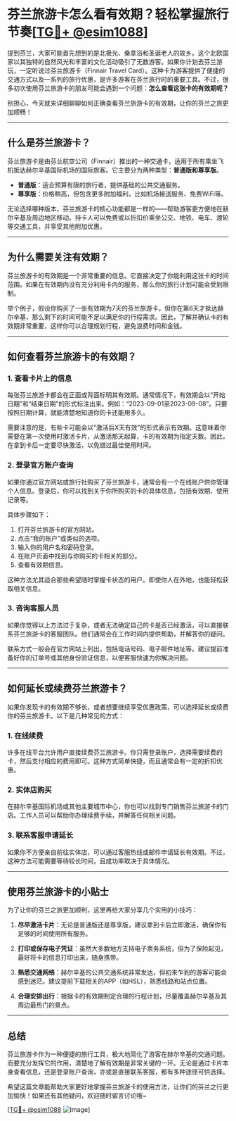 # 芬兰旅游卡怎么看有效期？轻松掌握旅行节奏[[TG💪+ @esim1088](https://t.me/s/esim1088)]

提到芬兰，大家可能首先想到的是北极光、桑拿浴和圣诞老人的故乡。这个北欧国家以其独特的自然风光和丰富的文化活动吸引了无数游客。如果你计划去芬兰游玩，一定听说过芬兰旅游卡（Finnair Travel Card）。这种卡为游客提供了便捷的交通方式以及一系列的旅行优惠，是许多游客在芬兰旅行时的重要工具。不过，很多初次使用芬兰旅游卡的朋友可能会遇到一个问题：**怎么查看这张卡的有效期呢？**

别担心，今天就来详细聊聊如何正确查看芬兰旅游卡的有效期，让你的芬兰之旅更加顺畅！

---

## **什么是芬兰旅游卡？**

芬兰旅游卡是由芬兰航空公司（Finnair）推出的一种交通卡，适用于所有乘坐飞机抵达赫尔辛基国际机场的国际旅客。它主要分为两种类型：**普通版和尊享版**。

- **普通版**：适合预算有限的旅行者，提供基础的公共交通服务。
- **尊享版**：价格稍高，但包含更多附加福利，比如机场接送服务、免费WiFi等。

无论选择哪种版本，芬兰旅游卡的核心功能都是一样的——帮助游客更方便地在赫尔辛基及周边地区移动。持卡人可以免费或以折扣价乘坐公交、地铁、电车、渡轮等交通工具，并享受其他附加优惠。

---

## **为什么需要关注有效期？**

芬兰旅游卡的有效期是一个非常重要的信息。它直接决定了你能利用这张卡的时间范围。如果在有效期内没有充分利用卡内的服务，那么你的旅行计划可能会受到限制。

举个例子，假设你购买了一张有效期为7天的芬兰旅游卡，但你在第6天才抵达赫尔辛基，那么剩下的时间可能不足以满足你的行程需求。因此，了解并确认卡的有效期非常重要，这样你可以合理规划行程，避免浪费时间和金钱。

---

## **如何查看芬兰旅游卡的有效期？**

### **1. 查看卡片上的信息**

每张芬兰旅游卡都会在正面或背面标明其有效期。通常情况下，有效期会以“开始日期”和“结束日期”的形式标注出来。例如：“2023-09-01至2023-09-08”。只要按照日期计算，就能清楚地知道你的卡还能用多久。

需要注意的是，有些卡可能会以“激活后X天有效”的形式表示有效期。这意味着你需要在第一次使用时激活卡片，从激活那天起算，卡的有效期为指定天数。因此，在拿到卡后一定要尽快激活，以免错过最佳使用时间。

### **2. 登录官方账户查询**

如果你通过官方网站或旅行社购买了芬兰旅游卡，通常会有一个在线账户供你管理个人信息。登录后，你可以找到关于你所购买的卡的具体信息，包括有效期、使用记录等。

具体步骤如下：
1. 打开芬兰旅游卡的官方网站。
2. 点击“我的账户”或类似的选项。
3. 输入你的用户名和密码登录。
4. 在账户页面中找到与你购买的卡相关的部分。
5. 查看有效期信息。

这种方法尤其适合那些希望随时掌握卡状态的用户。即使你人在外地，也能轻松获取相关信息。

### **3. 咨询客服人员**

如果你觉得以上方法过于复杂，或者无法确定自己的卡是否已经激活，可以直接联系芬兰旅游卡的客服团队。他们通常会在工作时间内提供帮助，并解答你的疑问。

联系方式一般会在官方网站上列出，包括电话号码、电子邮件地址等。建议提前准备好你的订单号或其他身份验证信息，以便客服快速为你解决问题。

---

## **如何延长或续费芬兰旅游卡？**

如果你发现卡的有效期不够长，或者想要继续享受优惠政策，可以选择延长或续费你的芬兰旅游卡。以下是几种常见的方式：

### **1. 在线续费**

许多在线平台允许用户直接续费芬兰旅游卡。你只需登录账户，选择需要续费的卡，然后支付相应的费用即可。这种方式简单快捷，而且通常会有一定的折扣优惠。

### **2. 实体店购买**

在赫尔辛基国际机场或其他主要城市中心，你也可以找到专门销售芬兰旅游卡的门店。工作人员可以帮助你办理续费手续，并解答任何相关问题。

### **3. 联系客服申请延长**

如果你不方便亲自前往实体店，可以通过客服热线或邮件申请延长有效期。不过，这种方法可能需要等待较长时间，且成功率取决于具体情况。

---

## **使用芬兰旅游卡的小贴士**

为了让你的芬兰之旅更加顺利，这里再给大家分享几个实用的小技巧：

1. **尽早激活卡片**：无论是普通版还是尊享版，建议拿到卡后立即激活，确保你有足够的时间使用所有服务。
   
2. **打印或保存电子凭证**：虽然大多数地方支持电子票务系统，但为了保险起见，最好将卡的信息打印出来，随身携带。

3. **熟悉交通网络**：赫尔辛基的公共交通系统非常发达，但初来乍到的游客可能会感到迷茫。建议提前下载相关的APP（如HSL），熟悉线路和站点位置。

4. **合理安排出行**：根据卡的有效期制定合理的行程计划，尽量覆盖赫尔辛基及其周边最热门的景点。

---

## **总结**

芬兰旅游卡作为一种便捷的旅行工具，极大地简化了游客在赫尔辛基的交通问题。而要充分发挥它的作用，清楚地了解有效期是非常关键的一环。无论是通过卡片本身查看信息，还是登录账户查询，亦或是直接联系客服，都有多种途径可供选择。

希望这篇文章能帮助大家更好地掌握芬兰旅游卡的使用方法，让你们的芬兰之行更加愉快！如果还有其他疑问，欢迎随时留言讨论哦~

[[TG💪+ @esim1088](https://t.me/s/esim1088) ![Image](https://i.postimg.cc/4NQfJmqS/Snipaste-2025-05-13-00-14-12.png)]